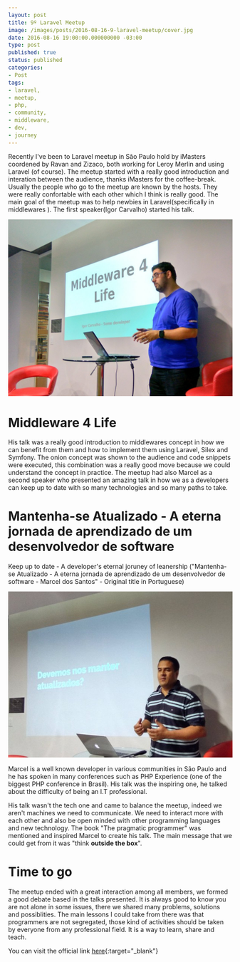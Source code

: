 ```yaml
---
layout: post
title: 9º Laravel Meetup
image: /images/posts/2016-08-16-9-laravel-meetup/cover.jpg
date: 2016-08-16 19:00:00.000000000 -03:00
type: post
published: true
status: published
categories:
- Post
tags:
- laravel,
- meetup,
- php,
- community,
- middleware,
- dev,
- journey
---
```


Recently I've been to Laravel meetup in São Paulo hold by iMasters coordened by Ravan and Zizaco, both working for Leroy
Merlin and using Laravel (of course). The meetup started with a really good introduction and interation between the
audience, thanks iMasters for the coffee-break. Usually the people who go to the meetup are known by the hosts. They
were really confortable with each other which I think is really good. The main goal of the meetup was to help newbies in
Laravel(specifically in middlewares ). The first speaker(Igor Carvalho) started his talk.

![Igor Carvalho](/images/posts/2016-08-16-9-laravel-meetup/speaker1.jpeg "Igor Carvalho")

# Middleware 4 Life

His talk was a really good introduction to middlewares concept in how we can benefit from them and how to implement them
using Laravel, Silex and Symfony. The onion concept was shown to the audience and code snippets were executed, this
combination was a really good move because we could understand the concept in practice. The meetup had also Marcel as a
second speaker who presented an amazing talk in how we as a developers can keep up to date with so many technologies and
so many paths to take.

# Mantenha-se Atualizado - A eterna jornada de aprendizado de um desenvolvedor de software

Keep up to date - A developer's eternal joruney of leanership ("Mantenha-se Atualizado - A eterna jornada de aprendizado
de um desenvolvedor de software - Marcel dos Santos" - Original title in Portuguese)

![Marcel Santos](/images/posts/2016-08-16-9-laravel-meetup/speaker2.jpeg "Marcel Santos")

Marcel is a well known developer in various communities in São Paulo and he has spoken in many conferences such as PHP
Experience (one of the biggest PHP conference in Brasil). His talk was the inspiring one, he talked about the difficulty
of being an I.T professional.

His talk wasn't the tech one and came to balance the meetup, indeed we aren't machines we need to communicate. We need
to interact more with each other and also be open minded with other programming languages and new technology. The book
"The pragmatic programmer" was mentioned and inspired Marcel to create his talk. The main message that we could get from
it was "think **outside the box**".

# Time to go

The meetup ended with a great interaction among all members, we formed a good debate based in the talks presented. It is
always good to know you are not alone in some issues, there we shared many problems, solutions and possiblities. The
main lessons I could take from there was that programmers are not segregated, those kind of activities should be taken
by everyone from any professional field. It is a way to learn, share and teach.

You can visit the official link [here](http://www.meetup.com/pt-BR/Laravel-SP/events/232614229){:target="_blank"}